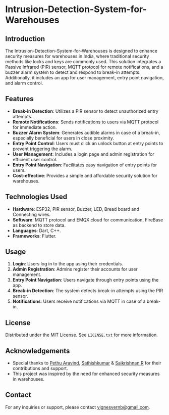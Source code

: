 # Intrusion-Detection-System-for-Warehouses


## Introduction
The Intrusion-Detection-System-for-Warehouses is designed to enhance security measures for warehouses in India, where traditional security methods like locks and keys are commonly used. This solution integrates a Passive Infrared (PIR) sensor, MQTT protocol for remote notifications, and a buzzer alarm system to detect and respond to break-in attempts. Additionally, it includes an app for user management, entry point navigation, and alarm control.

## Features
- **Break-in Detection**: Utilizes a PIR sensor to detect unauthorized entry attempts.
- **Remote Notifications**: Sends notifications to users via MQTT protocol for immediate action.
- **Buzzer Alarm System**: Generates audible alarms in case of a break-in, especially beneficial for users in close proximity.
- **Entry Point Control**: Users must click an unlock button at entry points to prevent triggering the alarm.
- **User Management**: Includes a login page and admin registration for efficient user control.
- **Entry Point Navigation**: Facilitates easy navigation of entry points for users.
- **Cost-effective**: Provides a simple and affordable security solution for warehouses.

## Technologies Used
- **Hardware**: ESP32, PIR sensor, Buzzer, LED, Bread board and Connecting wires.
- **Software**: MQTT protocol and EMQX cloud for communication, FireBase as backend to store data.
- **Languages**: Dart, C++.
- **Frameworks**: Flutter.


## Usage
1. **Login**: Users log in to the app using their credentials.
2. **Admin Registration**: Admins register their accounts for user management.
3. **Entry Point Navigation**: Users navigate through entry points using the app.
4. **Break-in Detection**: The system detects break-in attempts using the PIR sensor.
5. **Notifications**: Users receive notifications via MQTT in case of a break-in.

## License
Distributed under the MIT License. See `LICENSE.txt` for more information.

## Acknowledgements
- Special thanks to [Pethu Aravind](https://github.com/Aravind011464), [Sathishkumar](https://github.com/SathishKumar5115) & [Saikrishnan R](https://github.com/saikrishy3808u3qr3pur3q) for their contributions and support.
- This project was inspired by the need for enhanced security measures in warehouses.

## Contact
For any inquiries or support, please contact [vignesvernb@gmail.com](vignesvernb@gmail.com).
